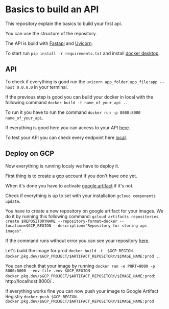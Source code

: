 # Basics to build an API
This repository explain the basics to build your first api.

You can use the structure of the repository.

The API is build with  [Fastapi](https://fastapi.tiangolo.com/fr/ "Fastapi") and [Uvicorn](https://www.uvicorn.org/ "Uvicorn").

To start run `pip install -r requirements.txt` and install [docker desktop](https://docs.docker.com/desktop/).


## API

To check if everything is good run the `uvicorn app_folder.app_file:app --host 0.0.0.0` in your terminal.

If the previous step is good you can build your docker in local with the following command `docker build -t name_of_your_api .`.

To run it you have to run the command `docker run -p 8080:8000 name_of_your_api`.

If everything is good here you can access to your API [here](http://localhost:8080/).

To test your API you can check every endpoint here [local](http://localhost:8080/docs).

## Deploy on GCP

Now everything is running localy we have to deploy it.

First thing is to create a gcp account if you don't have one yet. 

When it's done you have to activate [google artifact](https://console.cloud.google.com/artifacts?) if it's not.

Check if everything is up to set with your installation `gcloud components update`.

You have to create a new repository on google artifact for your images. We do it by running this following command: 
`gcloud artifacts repositories create $REPOSITORYNAME --repository-format=docker --location=$GCP_REGION --description="Repository for storing api images"`.

If the command runs without error you can see your repository [here](https://console.cloud.google.com/artifacts?).

Let's build the image for prod `docker build -t  $GCP_REGION-docker.pkg.dev/$GCP_PROJECT/$ARTIFACT_REPOSITORY/$IMAGE_NAME:prod .`.

You can check that your image by running `docker run -e PORT=8000 -p 8000:8000 --env-file .env $GCP_REGION-docker.pkg.dev/$GCP_PROJECT/$ARTIFACT_REPOSITORY/$IMAGE_NAME:prod`: http://localhost:8000/ .

If everything works fine you can now push your image to Google Artifact Registry `docker push $GCP_REGION-docker.pkg.dev/$GCP_PROJECT/$ARTIFACT_REPOSITORY/$IMAGE_NAME:prod`






